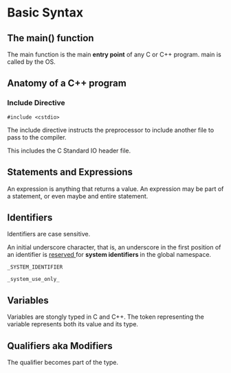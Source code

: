 # Basic Syntax

## The main() function
The main function is the main <b>entry point</b> of any C or C++ program.
main is called by the OS.

## Anatomy of a C++ program

### Include Directive
``` 
#include <cstdio>
```

The include directive instructs the preprocessor to include another file to pass to the compiler.

This includes the C Standard IO header file.

## Statements and Expressions

An expression is anything that returns a value.
An expression may be part of  a statement, or even maybe and entire statement.

## Identifiers

Identifiers are case sensitive.

An initial underscore character, that is, an underscore in the first position of an identifier is <u>reserved </u> for <b> system identifiers </b> in the global namespace.

``` _SYSTEM_IDENTIFIER ```

``` _system_use_only_ ```

## Variables

Variables are stongly typed in C and C++.
The token representing the variable represents both its value and its type.

## Qualifiers aka Modifiers

The qualifier becomes part of the type.


